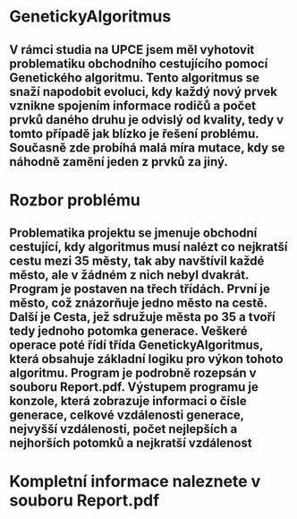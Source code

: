 # GenetickyAlgoritmus
V rámci studia na UPCE jsem měl vyhotovit problematiku obchodního cestujícího pomocí Genetického algoritmu. Tento algoritmus se snaží
napodobit evoluci, kdy každý nový prvek vznikne spojením informace rodičů a počet prvků daného druhu je odvislý od kvality, tedy v tomto 
případě jak blízko je řešení problému. Současně zde probíhá malá míra mutace, kdy se náhodně zamění jeden z prvků za jiný. 
------------------------------------------------------------------------------------------------------------------------------------------
# Rozbor problému
Problematika projektu se jmenuje obchodní cestující, kdy algoritmus musí nalézt co nejkratší cestu mezi 35 městy, tak aby navštívil každé
město, ale v žádném z nich nebyl dvakrát. Program je postaven na třech třídách. První je město, což znázorňuje jedno město na cestě. Další
je Cesta, jež sdružuje města po 35 a tvoří tedy jednoho potomka generace. Veškeré operace poté řídí třída GenetickyAlgoritmus, která obsahuje
základní logiku pro výkon tohoto algoritmu. Program je podrobně rozepsán v souboru Report.pdf. Výstupem programu je konzole, která zobrazuje
informaci o čísle generace, celkové vzdálenosti generace, nejvyšší vzdálenosti, počet nejlepších a nejhorších potomků a nejkratší vzdálenost
------------------------------------------------------------------------------------------------------------------------------------------
# Kompletní informace naleznete v souboru Report.pdf
